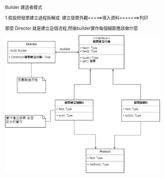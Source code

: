 Builder 建造者模式


1.假設把發票建立過程拆解成  建立發票外觀=====>填入資料=======>列印

那麼 Director 就是建立這個流程,然後builder實作每個細節應該做什麼

![image](https://github.com/escc1122/design-pattern/blob/master/new/13_Builder/Builder.jpg)
